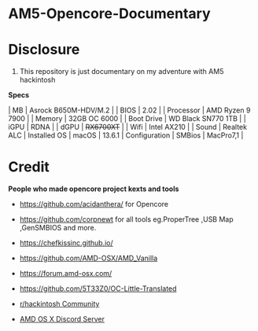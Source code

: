 # AM5-Opencore-Documentary
# Disclosure
1. This repository is just documentary on my adventure with AM5 hackintosh

**Specs**

| MB | Asrock B650M-HDV/M.2 |
| BIOS | 2.02 |
| Processor | AMD Ryzen 9 7900 |
| Memory | 32GB OC 6000 |
| Boot Drive | WD Black SN770 1TB |
| iGPU | RDNA |
| dGPU | ~~RX6700XT~~ |
| Wifi | Intel AX210 |
| Sound | Realtek ALC |
Installed OS
| macOS | 13.6.1 |
Configuration
| SMBios | MacPro7,1 |


# Credit
__People who made opencore project kexts and tools__
- https://github.com/acidanthera/ for Opencore

- https://github.com/corpnewt for all tools eg.ProperTree ,USB Map ,GenSMBIOS and more.

- https://chefkissinc.github.io/

- https://github.com/AMD-OSX/AMD_Vanilla

- https://forum.amd-osx.com/

- https://github.com/5T33Z0/OC-Little-Translated

- [r/hackintosh Community](https://www.reddit.com/r/hackintosh/)

- [AMD OS X Discord Server](https://discord.gg/EfCYAJW)


